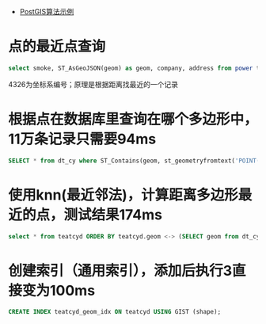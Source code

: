 - [PostGIS算法示例](https://hanbo.blog.csdn.net/article/details/79102591)



# 点的最近点查询

```sql
select smoke, ST_AsGeoJSON(geom) as geom, company, address from power t order by ST_Distance(t.geom,ST_GeometryFromText('POINT(113.77990722656251 34.63320791137959)',4326))  limit 1
```

4326为坐标系编号；原理是根据距离找最近的一个记录
  

# 根据点在数据库里查询在哪个多边形中，11万条记录只需要94ms

```sql
SELECT * from dt_cy where ST_Contains(geom, st_geometryfromtext('POINT(113.458729 34.816974)',4326));																		   
```

# 使用knn(最近邻法)，计算距离多边形最近的点，测试结果174ms

```sql
select * from teatcyd ORDER BY teatcyd.geom <-> (SELECT geom from dt_cy where gid =74833) limit 1
```

# 创建索引（通用索引），添加后执行3直接变为100ms

```sql
CREATE INDEX teatcyd_geom_idx ON teatcyd USING GIST (shape);
```

